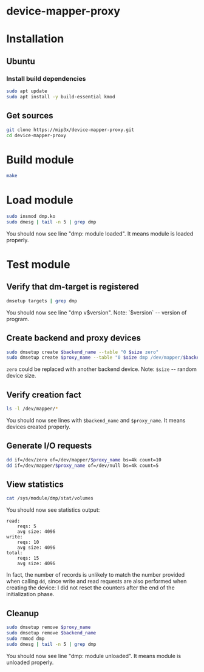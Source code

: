 # device-mapper-proxy

# **Installation**

## **Ubuntu**

### **Install build dependencies**  
```bash
sudo apt update
sudo apt install -y build-essential kmod 
```

## **Get sources**
```bash
git clone https://mip3x/device-mapper-proxy.git
cd device-mapper-proxy
```

# **Build module**
```bash
make
```

# **Load module**
```bash
sudo insmod dmp.ko
sudo dmesg | tail -n 5 | grep dmp
```
You should now see line "dmp: module loaded". It means module is loaded properly. 

# **Test module**

## **Verify that dm-target is registered**
```bash
dmsetup targets | grep dmp
```
You should now see line "dmp v$version".
Note: `$version` -- version of program.

## **Create backend and proxy devices**
```bash
sudo dmsetup create $backend_name --table "0 $size zero"
sudo dmsetup create $proxy_name --table "0 $size dmp /dev/mapper/$backend_name"
```
`zero` could be replaced with another backend device.
Note: `$size` -- random device size.

## **Verify creation fact**
```bash
ls -l /dev/mapper/*
```
You should now see lines with `$backend_name` and `$proxy_name`. It means devices created properly.

## **Generate I/O requests**
```bash
dd if=/dev/zero of=/dev/mapper/$proxy_name bs=4k count=10
dd if=/dev/mapper/$proxy_name of=/dev/null bs=4k count=5
```

## **View statistics**
```bash
cat /sys/module/dmp/stat/volumes
```
You should now see statistics output:
```
read:
    reqs: 5
    avg size: 4096
write:
    reqs: 10
    avg size: 4096
total:
    reqs: 15
    avg size: 4096
```
In fact, the number of records is unlikely to match the number provided when calling `dd`, since write and read requests are also performed when creating the device: I did not reset the counters after the end of the initialization phase.

## **Cleanup**
```bash
sudo dmsetup remove $proxy_name
sudo dmsetup remove $backend_name
sudo rmmod dmp
sudo dmesg | tail -n 5 | grep dmp
```
You should now see line "dmp: module unloaded". It means module is unloaded properly. 
